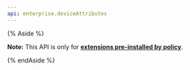```yaml
---
api: enterprise.deviceAttributes
---
```


{% Aside %}

**Note:** This API is only for **[extensions pre-installed by policy][1]**.

{% endAside %}

[1]: https://support.google.com/chrome/a/answer/1375694?hl=en